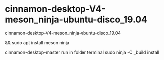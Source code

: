 # cinnamon-desktop-V4-meson_ninja-ubuntu-disco_19.04
cinnamon-desktop-V4-meson_ninja-ubuntu-disco_19.04

&& sudo apt install meson ninja

cinnamon-desktop-master run in folder terminal sudo ninja -C _build install
